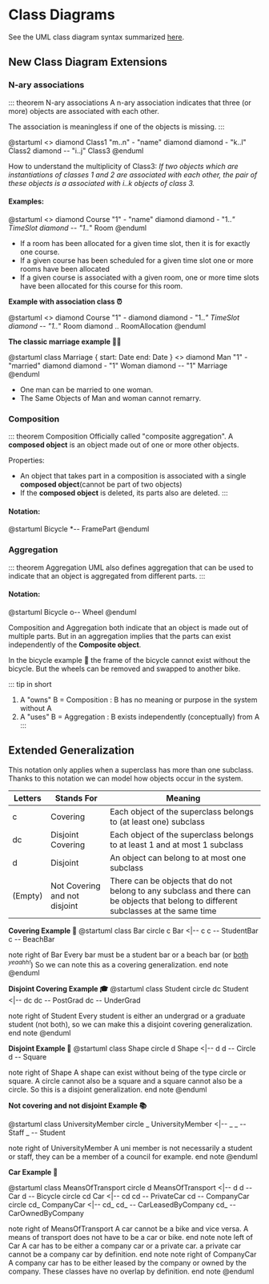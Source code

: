 # Class Diagrams

See the UML class diagram syntax summarized [here](../../Module-2/System-Design/ClassDiagram.md).

## New Class Diagram Extensions

### N-ary associations

::: theorem N-ary associations
A n-ary association indicates that three (or
more) objects are associated with each other.

The association is meaningless if one of the objects is missing.
:::

@startuml
<> diamond
Class1 "m..n" - "name" diamond
diamond - "k..l" Class2
diamond -- "i..j" Class3
@enduml

How to understand the multiplicity of Class3:
*If two objects which are instantiations of classes 1 and 2 are associated with each other, the pair of these objects is a associated with i..k objects of class 3.*

#### Examples:

@startuml
<> diamond
Course "1" - "name" diamond
diamond - "1..*" TimeSlot
diamond -- "1..*" Room
@enduml

+ If a room has been allocated for a given time slot, then it is for exactly one course. 
+ If a given course has been scheduled for a given time slot one or more rooms have been allocated
+ If a given course is associated with a given room, one or more time slots have been allocated for this course for this room.

**Example with association class :alarm_clock:**

@startuml
<> diamond
Course "1" - diamond
diamond - "1..*" TimeSlot
diamond -- "1..*" Room
diamond .. RoomAllocation
@enduml

**The classic marriage example :bride_with_veil:**

@startuml
class Marriage {
    start: Date
    end: Date
}
<> diamond
Man "1" - "married" diamond
diamond - "1" Woman
diamond -- "1" Marriage
@enduml

+ One man can be married to one woman.
+ The Same Objects of Man and woman cannot remarry.


### Composition

::: theorem Composition
Officially called "composite aggregation".
A **composed object** is an object made
out of one or more other objects.

Properties:
+ An object that takes part in a composition is 
associated with a single **composed object**(cannot be part of two objects)
+ If the **composed object** is deleted, its parts
also are deleted.
:::

#### Notation:

@startuml
Bicycle *-- FramePart
@enduml

### Aggregation

::: theorem Aggregation
UML also defines aggregation that can be used
to indicate that an object is aggregated from
different parts.
:::

#### Notation:
@startuml
Bicycle o-- Wheel
@enduml

Composition and Aggregation both 
indicate that an object is made out of multiple
parts. But in an aggregation implies that the parts can exist independently of the **Composite object**.

In the bicycle example :bicyclist: the frame of the bicycle cannot exist without the bicycle. But the wheels can be removed and swapped to another bike.

::: tip in short
1. A "owns" B = Composition : B has no meaning or purpose in the system without A
2. A "uses" B = Aggregation : B exists independently (conceptually) from A
:::

## Extended Generalization

This notation only applies when a superclass has more than one subclass. Thanks to this
notation we can model how objects occur in the system.

| Letters | Stands For | Meaning |
| ------ | ---------- |------- |
| c      | Covering   | Each object of the superclass belongs to (at least one) subclass |
| dc     | Disjoint Covering | Each object of the superclass belongs to at least 1 and at most 1 subclass |
| d      | Disjoint | An object can belong to at most one subclass |
| (Empty) | Not Covering and not disjoint | There can be objects that do not belong to any subclass and there can be objects that belong to different subclasses at the same time |

**Covering Example :beers:**
@startuml
class Bar
circle c
Bar <|-- c
c -- StudentBar
c -- BeachBar

note right of Bar
  Every bar must be a student bar 
  or a beach bar (or <u>both</u> <sup><i>yeaahh!</i></sup>) So we can note
  this as a covering generalization.
end note
@enduml

**Disjoint Covering Example :mortar_board:**
@startuml
class Student
circle dc
Student <|-- dc
dc -- PostGrad
dc -- UnderGrad

note right of Student
  Every student is either an undergrad
  or a graduate student (not both), so we can
  make this a disjoint covering generalization.
end note
@enduml


**Disjoint Example :large_blue_circle:**
@startuml
class Shape
circle d
Shape <|-- d
d -- Circle
d -- Square

note right of Shape
    A shape can exist without
    being of the type circle or square.
    A circle cannot also be a square and a
    square cannot also be a circle.
    So this is a disjoint generalization.
end note
@enduml

**Not covering and not disjoint Example :books:**

@startuml
class UniversityMember
circle _
UniversityMember <|-- _
_ -- Staff
_ -- Student

note right of UniversityMember
  A uni member is not necessarily a student 
  or staff, they can be a member of a council
  for example. 
end note
@enduml

**Car Example :car:**

@startuml
class MeansOfTransport
circle d
MeansOfTransport <|-- d
d -- Car
d -- Bicycle
circle cd
Car <|-- cd
cd -- PrivateCar
cd -- CompanyCar
circle cd_
CompanyCar <|-- cd_
cd_ -- CarLeasedByCompany
cd_ -- CarOwnedByCompany

note right of MeansOfTransport
    A car cannot be a bike and vice versa.
    A means of transport does not have to be
    a car or bike.
end note
note left of Car
    A car has to be either
    a company car or a private car.
    a private car cannot be a company car
    by definition.
end note
note right of CompanyCar
    A company car has to be either
    leased by the company or owned by the company. 
    These classes have no overlap
    by definition.
end note
@enduml